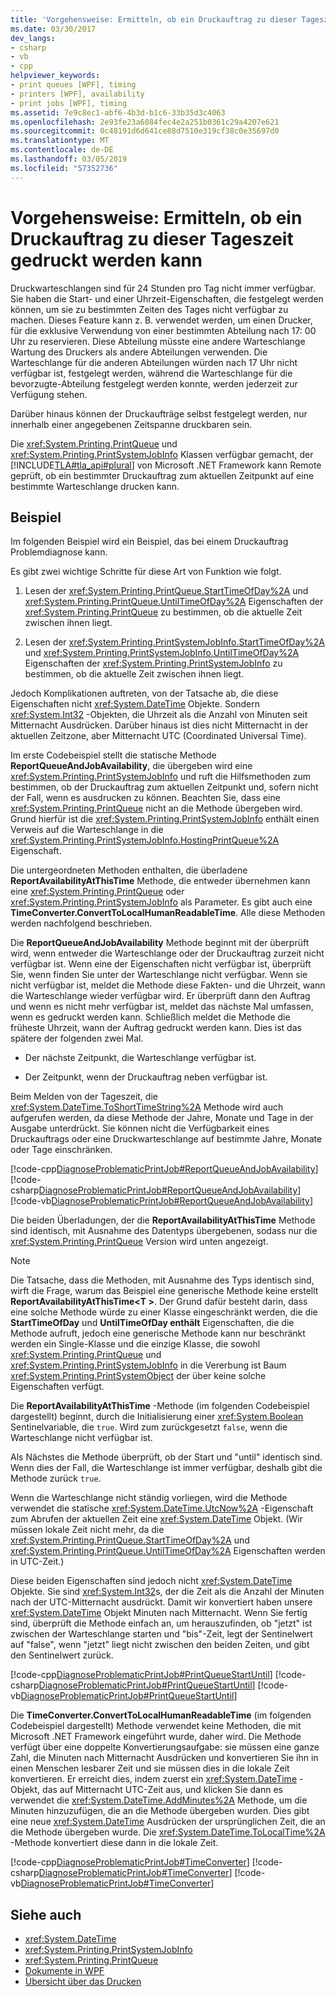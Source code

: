 ```yaml
---
title: 'Vorgehensweise: Ermitteln, ob ein Druckauftrag zu dieser Tageszeit gedruckt werden kann'
ms.date: 03/30/2017
dev_langs:
- csharp
- vb
- cpp
helpviewer_keywords:
- print queues [WPF], timing
- printers [WPF], availability
- print jobs [WPF], timing
ms.assetid: 7e9c8ec1-abf6-4b3d-b1c6-33b35d3c4063
ms.openlocfilehash: 2e93fe23a6084fec4e2a251b0361c29a4207e621
ms.sourcegitcommit: 0c48191d6d641ce88d7510e319cf38c0e35697d0
ms.translationtype: MT
ms.contentlocale: de-DE
ms.lasthandoff: 03/05/2019
ms.locfileid: "57352736"
---
```

# <a name="how-to-discover-whether-a-print-job-can-be-printed-at-this-time-of-day"></a>Vorgehensweise: Ermitteln, ob ein Druckauftrag zu dieser Tageszeit gedruckt werden kann
Druckwarteschlangen sind für 24 Stunden pro Tag nicht immer verfügbar. Sie haben die Start- und einer Uhrzeit-Eigenschaften, die festgelegt werden können, um sie zu bestimmten Zeiten des Tages nicht verfügbar zu machen. Dieses Feature kann z. B. verwendet werden, um einen Drucker, für die exklusive Verwendung von einer bestimmten Abteilung nach 17: 00 Uhr zu reservieren. Diese Abteilung müsste eine andere Warteschlange Wartung des Druckers als andere Abteilungen verwenden. Die Warteschlange für die anderen Abteilungen würden nach 17 Uhr nicht verfügbar ist, festgelegt werden, während die Warteschlange für die bevorzugte-Abteilung festgelegt werden konnte, werden jederzeit zur Verfügung stehen.  
  
 Darüber hinaus können der Druckaufträge selbst festgelegt werden, nur innerhalb einer angegebenen Zeitspanne druckbaren sein.  
  
 Die <xref:System.Printing.PrintQueue> und <xref:System.Printing.PrintSystemJobInfo> Klassen verfügbar gemacht, der [!INCLUDE[TLA#tla_api#plural](../../../../includes/tlasharptla-apisharpplural-md.md)] von Microsoft .NET Framework kann Remote geprüft, ob ein bestimmter Druckauftrag zum aktuellen Zeitpunkt auf eine bestimmte Warteschlange drucken kann.  
  
## <a name="example"></a>Beispiel  
 Im folgenden Beispiel wird ein Beispiel, das bei einem Druckauftrag Problemdiagnose kann.  
  
 Es gibt zwei wichtige Schritte für diese Art von Funktion wie folgt.  
  
1.  Lesen der <xref:System.Printing.PrintQueue.StartTimeOfDay%2A> und <xref:System.Printing.PrintQueue.UntilTimeOfDay%2A> Eigenschaften der <xref:System.Printing.PrintQueue> zu bestimmen, ob die aktuelle Zeit zwischen ihnen liegt.  
  
2.  Lesen der <xref:System.Printing.PrintSystemJobInfo.StartTimeOfDay%2A> und <xref:System.Printing.PrintSystemJobInfo.UntilTimeOfDay%2A> Eigenschaften der <xref:System.Printing.PrintSystemJobInfo> zu bestimmen, ob die aktuelle Zeit zwischen ihnen liegt.  
  
 Jedoch Komplikationen auftreten, von der Tatsache ab, die diese Eigenschaften nicht <xref:System.DateTime> Objekte. Sondern <xref:System.Int32> -Objekten, die Uhrzeit als die Anzahl von Minuten seit Mitternacht Ausdrücken. Darüber hinaus ist dies nicht Mitternacht in der aktuellen Zeitzone, aber Mitternacht UTC (Coordinated Universal Time).  
  
 Im erste Codebeispiel stellt die statische Methode **ReportQueueAndJobAvailability**, die übergeben wird eine <xref:System.Printing.PrintSystemJobInfo> und ruft die Hilfsmethoden zum bestimmen, ob der Druckauftrag zum aktuellen Zeitpunkt und, sofern nicht der Fall, wenn es ausdrucken zu können. Beachten Sie, dass eine <xref:System.Printing.PrintQueue> nicht an die Methode übergeben wird. Grund hierfür ist die <xref:System.Printing.PrintSystemJobInfo> enthält einen Verweis auf die Warteschlange in die <xref:System.Printing.PrintSystemJobInfo.HostingPrintQueue%2A> Eigenschaft.  
  
 Die untergeordneten Methoden enthalten, die überladene **ReportAvailabilityAtThisTime** Methode, die entweder übernehmen kann eine <xref:System.Printing.PrintQueue> oder <xref:System.Printing.PrintSystemJobInfo> als Parameter. Es gibt auch eine **TimeConverter.ConvertToLocalHumanReadableTime**. Alle diese Methoden werden nachfolgend beschrieben.  
  
 Die **ReportQueueAndJobAvailability** Methode beginnt mit der überprüft wird, wenn entweder die Warteschlange oder der Druckauftrag zurzeit nicht verfügbar ist. Wenn eine der Eigenschaften nicht verfügbar ist, überprüft Sie, wenn finden Sie unter der Warteschlange nicht verfügbar. Wenn sie nicht verfügbar ist, meldet die Methode diese Fakten- und die Uhrzeit, wann die Warteschlange wieder verfügbar wird. Er überprüft dann den Auftrag und wenn es nicht mehr verfügbar ist, meldet das nächste Mal umfassen, wenn es gedruckt werden kann. Schließlich meldet die Methode die früheste Uhrzeit, wann der Auftrag gedruckt werden kann. Dies ist das spätere der folgenden zwei Mal.  
  
-   Der nächste Zeitpunkt, die Warteschlange verfügbar ist.  
  
-   Der Zeitpunkt, wenn der Druckauftrag neben verfügbar ist.  
  
 Beim Melden von der Tageszeit, die <xref:System.DateTime.ToShortTimeString%2A> Methode wird auch aufgerufen werden, da diese Methode der Jahre, Monate und Tage in der Ausgabe unterdrückt. Sie können nicht die Verfügbarkeit eines Druckauftrags oder eine Druckwarteschlange auf bestimmte Jahre, Monate oder Tage einschränken.  
  
 [!code-cpp[DiagnoseProblematicPrintJob#ReportQueueAndJobAvailability](~/samples/snippets/cpp/VS_Snippets_Wpf/DiagnoseProblematicPrintJob/CPP/Program.cpp#reportqueueandjobavailability)]
 [!code-csharp[DiagnoseProblematicPrintJob#ReportQueueAndJobAvailability](~/samples/snippets/csharp/VS_Snippets_Wpf/DiagnoseProblematicPrintJob/CSharp/Program.cs#reportqueueandjobavailability)]
 [!code-vb[DiagnoseProblematicPrintJob#ReportQueueAndJobAvailability](~/samples/snippets/visualbasic/VS_Snippets_Wpf/DiagnoseProblematicPrintJob/visualbasic/program.vb#reportqueueandjobavailability)]  
  
 Die beiden Überladungen, der die **ReportAvailabilityAtThisTime** Methode sind identisch, mit Ausnahme des Datentyps übergebenen, sodass nur die <xref:System.Printing.PrintQueue> Version wird unten angezeigt.  
  
> [!NOTE]
>  Die Tatsache, dass die Methoden, mit Ausnahme des Typs identisch sind, wirft die Frage, warum das Beispiel eine generische Methode keine erstellt **ReportAvailabilityAtThisTime\<T >**. Der Grund dafür besteht darin, dass eine solche Methode würde zu einer Klasse eingeschränkt werden, die die **StartTimeOfDay** und **UntilTimeOfDay enthält** Eigenschaften, die die Methode aufruft, jedoch eine generische Methode kann nur beschränkt werden ein Single-Klasse und die einzige Klasse, die sowohl <xref:System.Printing.PrintQueue> und <xref:System.Printing.PrintSystemJobInfo> in die Vererbung ist Baum <xref:System.Printing.PrintSystemObject> der über keine solche Eigenschaften verfügt.  
  
 Die **ReportAvailabilityAtThisTime** -Methode (im folgenden Codebeispiel dargestellt) beginnt, durch die Initialisierung einer <xref:System.Boolean> Sentinelvariable, die `true`. Wird zum zurückgesetzt `false`, wenn die Warteschlange nicht verfügbar ist.  
  
 Als Nächstes die Methode überprüft, ob der Start und "until" identisch sind. Wenn dies der Fall, die Warteschlange ist immer verfügbar, deshalb gibt die Methode zurück `true`.  
  
 Wenn die Warteschlange nicht ständig vorliegen, wird die Methode verwendet die statische <xref:System.DateTime.UtcNow%2A> -Eigenschaft zum Abrufen der aktuellen Zeit eine <xref:System.DateTime> Objekt. (Wir müssen lokale Zeit nicht mehr, da die <xref:System.Printing.PrintQueue.StartTimeOfDay%2A> und <xref:System.Printing.PrintQueue.UntilTimeOfDay%2A> Eigenschaften werden in UTC-Zeit.)  
  
 Diese beiden Eigenschaften sind jedoch nicht <xref:System.DateTime> Objekte. Sie sind <xref:System.Int32>s, der die Zeit als die Anzahl der Minuten nach der UTC-Mitternacht ausdrückt. Damit wir konvertiert haben unsere <xref:System.DateTime> Objekt Minuten nach Mitternacht. Wenn Sie fertig sind, überprüft die Methode einfach an, um herauszufinden, ob "jetzt" ist zwischen der Warteschlange starten und "bis"-Zeit, legt der Sentinelwert auf "false", wenn "jetzt" liegt nicht zwischen den beiden Zeiten, und gibt den Sentinelwert zurück.  
  
 [!code-cpp[DiagnoseProblematicPrintJob#PrintQueueStartUntil](~/samples/snippets/cpp/VS_Snippets_Wpf/DiagnoseProblematicPrintJob/CPP/Program.cpp#printqueuestartuntil)]
 [!code-csharp[DiagnoseProblematicPrintJob#PrintQueueStartUntil](~/samples/snippets/csharp/VS_Snippets_Wpf/DiagnoseProblematicPrintJob/CSharp/Program.cs#printqueuestartuntil)]
 [!code-vb[DiagnoseProblematicPrintJob#PrintQueueStartUntil](~/samples/snippets/visualbasic/VS_Snippets_Wpf/DiagnoseProblematicPrintJob/visualbasic/program.vb#printqueuestartuntil)]  
  
 Die **TimeConverter.ConvertToLocalHumanReadableTime** (im folgenden Codebeispiel dargestellt) Methode verwendet keine Methoden, die mit Microsoft .NET Framework eingeführt wurde, daher wird. Die Methode verfügt über eine doppelte Konvertierungsaufgabe: sie müssen eine ganze Zahl, die Minuten nach Mitternacht Ausdrücken und konvertieren Sie ihn in einen Menschen lesbarer Zeit und sie müssen dies in die lokale Zeit konvertieren. Er erreicht dies, indem zuerst ein <xref:System.DateTime> -Objekt, das auf Mitternacht UTC-Zeit aus, und klicken Sie dann es verwendet die <xref:System.DateTime.AddMinutes%2A> Methode, um die Minuten hinzuzufügen, die an die Methode übergeben wurden. Dies gibt eine neue <xref:System.DateTime> Ausdrücken der ursprünglichen Zeit, die an die Methode übergeben wurde. Die <xref:System.DateTime.ToLocalTime%2A> -Methode konvertiert diese dann in die lokale Zeit.  
  
 [!code-cpp[DiagnoseProblematicPrintJob#TimeConverter](~/samples/snippets/cpp/VS_Snippets_Wpf/DiagnoseProblematicPrintJob/CPP/Program.cpp#timeconverter)]
 [!code-csharp[DiagnoseProblematicPrintJob#TimeConverter](~/samples/snippets/csharp/VS_Snippets_Wpf/DiagnoseProblematicPrintJob/CSharp/Program.cs#timeconverter)]
 [!code-vb[DiagnoseProblematicPrintJob#TimeConverter](~/samples/snippets/visualbasic/VS_Snippets_Wpf/DiagnoseProblematicPrintJob/visualbasic/program.vb#timeconverter)]  
  
## <a name="see-also"></a>Siehe auch
- <xref:System.DateTime>
- <xref:System.Printing.PrintSystemJobInfo>
- <xref:System.Printing.PrintQueue>
- [Dokumente in WPF](documents-in-wpf.md)
- [Übersicht über das Drucken](printing-overview.md)
